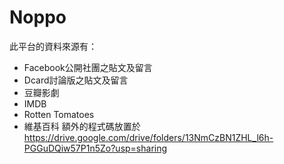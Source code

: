 # Noppo
此平台的資料來源有：
- Facebook公開社團之貼文及留言
- Dcard討論版之貼文及留言
- 豆瓣影劇
- IMDB
- Rotten Tomatoes
- 維基百科
額外的程式碼放置於
https://drive.google.com/drive/folders/13NmCzBN1ZHL_l6h-PGGuDQiw57P1n5Zo?usp=sharing
